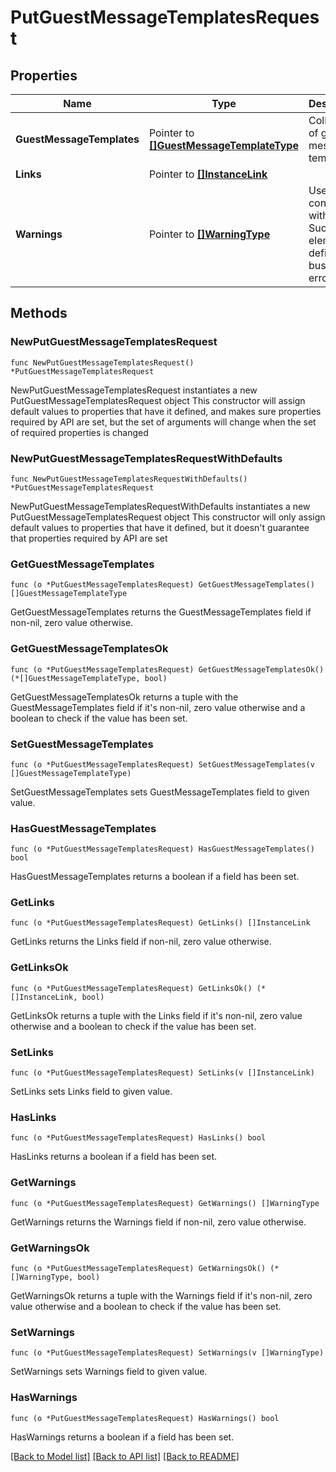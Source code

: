 # PutGuestMessageTemplatesRequest

## Properties

Name | Type | Description | Notes
------------ | ------------- | ------------- | -------------
**GuestMessageTemplates** | Pointer to [**[]GuestMessageTemplateType**](GuestMessageTemplateType.md) | Collection of guest messages templates. | [optional] 
**Links** | Pointer to [**[]InstanceLink**](InstanceLink.md) |  | [optional] 
**Warnings** | Pointer to [**[]WarningType**](WarningType.md) | Used in conjunction with the Success element to define a business error. | [optional] 

## Methods

### NewPutGuestMessageTemplatesRequest

`func NewPutGuestMessageTemplatesRequest() *PutGuestMessageTemplatesRequest`

NewPutGuestMessageTemplatesRequest instantiates a new PutGuestMessageTemplatesRequest object
This constructor will assign default values to properties that have it defined,
and makes sure properties required by API are set, but the set of arguments
will change when the set of required properties is changed

### NewPutGuestMessageTemplatesRequestWithDefaults

`func NewPutGuestMessageTemplatesRequestWithDefaults() *PutGuestMessageTemplatesRequest`

NewPutGuestMessageTemplatesRequestWithDefaults instantiates a new PutGuestMessageTemplatesRequest object
This constructor will only assign default values to properties that have it defined,
but it doesn't guarantee that properties required by API are set

### GetGuestMessageTemplates

`func (o *PutGuestMessageTemplatesRequest) GetGuestMessageTemplates() []GuestMessageTemplateType`

GetGuestMessageTemplates returns the GuestMessageTemplates field if non-nil, zero value otherwise.

### GetGuestMessageTemplatesOk

`func (o *PutGuestMessageTemplatesRequest) GetGuestMessageTemplatesOk() (*[]GuestMessageTemplateType, bool)`

GetGuestMessageTemplatesOk returns a tuple with the GuestMessageTemplates field if it's non-nil, zero value otherwise
and a boolean to check if the value has been set.

### SetGuestMessageTemplates

`func (o *PutGuestMessageTemplatesRequest) SetGuestMessageTemplates(v []GuestMessageTemplateType)`

SetGuestMessageTemplates sets GuestMessageTemplates field to given value.

### HasGuestMessageTemplates

`func (o *PutGuestMessageTemplatesRequest) HasGuestMessageTemplates() bool`

HasGuestMessageTemplates returns a boolean if a field has been set.

### GetLinks

`func (o *PutGuestMessageTemplatesRequest) GetLinks() []InstanceLink`

GetLinks returns the Links field if non-nil, zero value otherwise.

### GetLinksOk

`func (o *PutGuestMessageTemplatesRequest) GetLinksOk() (*[]InstanceLink, bool)`

GetLinksOk returns a tuple with the Links field if it's non-nil, zero value otherwise
and a boolean to check if the value has been set.

### SetLinks

`func (o *PutGuestMessageTemplatesRequest) SetLinks(v []InstanceLink)`

SetLinks sets Links field to given value.

### HasLinks

`func (o *PutGuestMessageTemplatesRequest) HasLinks() bool`

HasLinks returns a boolean if a field has been set.

### GetWarnings

`func (o *PutGuestMessageTemplatesRequest) GetWarnings() []WarningType`

GetWarnings returns the Warnings field if non-nil, zero value otherwise.

### GetWarningsOk

`func (o *PutGuestMessageTemplatesRequest) GetWarningsOk() (*[]WarningType, bool)`

GetWarningsOk returns a tuple with the Warnings field if it's non-nil, zero value otherwise
and a boolean to check if the value has been set.

### SetWarnings

`func (o *PutGuestMessageTemplatesRequest) SetWarnings(v []WarningType)`

SetWarnings sets Warnings field to given value.

### HasWarnings

`func (o *PutGuestMessageTemplatesRequest) HasWarnings() bool`

HasWarnings returns a boolean if a field has been set.


[[Back to Model list]](../README.md#documentation-for-models) [[Back to API list]](../README.md#documentation-for-api-endpoints) [[Back to README]](../README.md)


